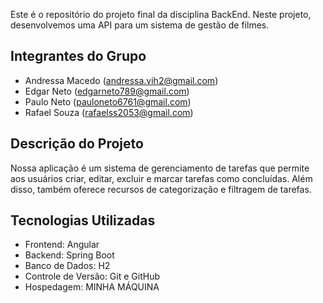 Este é o repositório do projeto final da disciplina BackEnd. Neste projeto, desenvolvemos uma API para um sistema de gestão de filmes.
## Integrantes do Grupo
 
- Andressa Macedo (andressa.vih2@gmail.com)
- Edgar Neto (edgarneto789@gmail.com)
- Paulo Neto (pauloneto6761@gmail.com)
- Rafael Souza (rafaelss2053@gmail.com)

## Descrição do Projeto

Nossa aplicação é um sistema de gerenciamento de tarefas que permite aos usuários criar, editar, excluir e marcar tarefas como concluídas. Além disso, também oferece recursos de categorização e filtragem de tarefas.

## Tecnologias Utilizadas

- Frontend: Angular
- Backend: Spring Boot
- Banco de Dados: H2
- Controle de Versão: Git e GitHub
- Hospedagem: MINHA MÁQUINA
